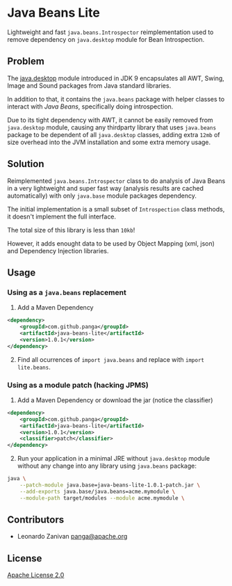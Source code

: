 # Java Beans Lite

Lightweight and fast `java.beans.Introspector` reimplementation used to remove dependency on `java.desktop` module for Bean Introspection.

## Problem

The [java.desktop](https://docs.oracle.com/javase/9/docs/api/java.desktop-summary.html) module introduced in JDK 9 encapsulates all AWT, Swing, Image and Sound packages from Java standard libraries.

In addition to that, it contains the `java.beans` package with helper classes to interact with *Java Beans*, specifically doing introspection.

Due to its tight dependency with AWT, it cannot be easily removed from `java.desktop` module, causing any thirdparty library that uses `java.beans` package to be dependent of all `java.desktop` classes, adding extra `12mb` of size overhead into the JVM installation and some extra memory usage.

## Solution

Reimplemented `java.beans.Introspector` class to do analysis of Java Beans in a very lightweight and super fast way (analysis results are cached automatically) with only `java.base` module packages dependency.

The initial implementation is a small subset of `Introspection` class methods, it doesn't implement the full interface.

The total size of this library is less than `10kb`!

However, it adds enought data to be used by Object Mapping (xml, json) and Dependency Injection libraries.

## Usage

### Using as a `java.beans` replacement

1. Add a Maven Dependency

```xml
<dependency>
    <groupId>com.github.panga</groupId>
    <artifactId>java-beans-lite</artifactId>
    <version>1.0.1</version>
</dependency>
```

2. Find all ocurrences of `import java.beans` and replace with `import lite.beans`.

### Using as a module patch (hacking JPMS)

1. Add a Maven Dependency or download the jar (notice the classifier)

```xml
<dependency>
    <groupId>com.github.panga</groupId>
    <artifactId>java-beans-lite</artifactId>
    <version>1.0.1</version>
    <classifier>patch</classifier>
</dependency>
```

2. Run your application in a minimal JRE without `java.desktop` module without any change into any library using `java.beans` package:

```bash
java \
    --patch-module java.base=java-beans-lite-1.0.1-patch.jar \
    --add-exports java.base/java.beans=acme.mymodule \
    --module-path target/modules --module acme.mymodule \
```

## Contributors

* Leonardo Zanivan <panga@apache.org>

## License

[Apache License 2.0](LICENSE)
